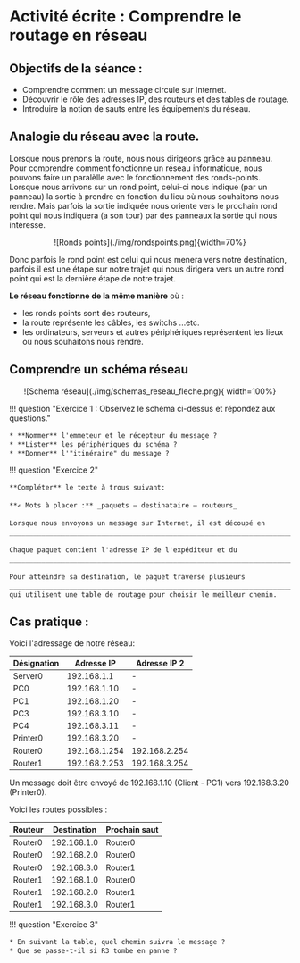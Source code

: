 # Activité écrite : Comprendre le routage en réseau

## Objectifs de la séance :

* Comprendre comment un message circule sur Internet.
* Découvrir le rôle des adresses IP, des routeurs et des tables de routage.
* Introduire la notion de sauts entre les équipements du réseau.

## Analogie du réseau avec la route.

Lorsque nous prenons la route, nous nous dirigeons grâce au panneau.
Pour comprendre comment fonctionne un réseau informatique, nous pouvons faire un paralèlle avec le fonctionnement des ronds-points.
Lorsque nous arrivons sur un rond point, celui-ci nous indique (par un panneau) la sortie à prendre en fonction du lieu où nous souhaitons nous rendre.
Mais parfois la sortie indiquée nous oriente vers le prochain rond point qui nous indiquera (a son tour) par des panneaux la sortie qui nous intéresse.

<center>![Ronds points](./img/rondspoints.png){width=70%}</center>

Donc parfois le rond point est celui qui nous menera vers notre destination, parfois il est une étape sur notre trajet qui nous dirigera vers un autre rond point qui est la dernière étape de notre trajet.

**Le réseau fonctionne de la même manière** où :

* les ronds points sont des routeurs, 
* la route représente les câbles, les switchs ...etc.
* les ordinateurs, serveurs et autres périphériques représentent les lieux où nous souhaitons nous rendre.

## Comprendre un schéma réseau

<center>![Schéma réseau](./img/schemas_reseau_fleche.png){ width=100%}</center>

!!! question "Exercice 1 : Observez le schéma ci-dessus et répondez aux questions."

    * **Nommer** l'emmeteur et le récepteur du message ?
    * **Lister** les périphériques du schéma ?
    * **Donner** l'"itinéraire" du message ?

!!! question "Exercice 2"

    **Compléter** le texte à trous suivant:

    **✍️ Mots à placer :** _paquets – destinataire – routeurs_

    Lorsque nous envoyons un message sur Internet, il est découpé en ________________________________________________________________________________________. 

    Chaque paquet contient l'adresse IP de l'expéditeur et du ________________________________________________________________________________________. 

    Pour atteindre sa destination, le paquet traverse plusieurs ________________________________________________________________________________________ qui utilisent une table de routage pour choisir le meilleur chemin.

## Cas pratique :

Voici l'adressage de notre réseau:

| Désignation | Adresse IP | Adresse IP 2 |
| -- | -- | -- |
| Server0 | 192.168.1.1 | - |
| PC0 | 192.168.1.10 | - |
| PC1 | 192.168.1.20 | - |
| PC3 | 192.168.3.10 | - |
| PC4 | 192.168.3.11 | - |
| Printer0 | 192.168.3.20 | - |
| Router0 | 192.168.1.254 | 192.168.2.254 |
| Router1 | 192.168.2.253 | 192.168.3.254 |

Un message doit être envoyé de 192.168.1.10 (Client - PC1) vers 192.168.3.20 (Printer0). 

Voici les routes possibles :

| Routeur | Destination | Prochain saut |
| -- | -- | -- | 
| Router0 | 192.168.1.0 | Router0 | 
| Router0 | 192.168.2.0 | Router0 | 
| Router0 | 192.168.3.0 | Router1 | 
| Router1 | 192.168.1.0 | Router0 | 
| Router1 | 192.168.2.0 | Router1 | 
| Router1 | 192.168.3.0 | Router1 | 

!!! question "Exercice 3"

    * En suivant la table, quel chemin suivra le message ?
    * Que se passe-t-il si R3 tombe en panne ?

